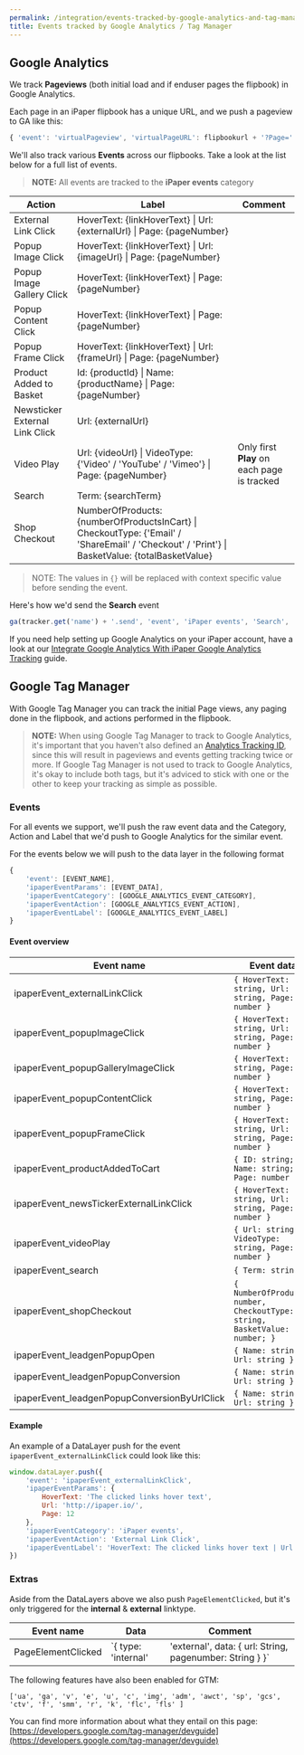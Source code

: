 ```yaml
---
permalink: /integration/events-tracked-by-google-analytics-and-tag-manager
title: Events tracked by Google Analytics / Tag Manager
---
```


## Google Analytics
We track **Pageviews** (both initial load and if enduser pages the flipbook) in Google Analytics.

Each page in an iPaper flipbook has a unique URL, and we push a pageview to GA like this:
```javascript
{ 'event': 'virtualPageview', 'virtualPageURL': flipbookurl + '?Page=' + pagenumber }
```

We'll also track various **Events** across our flipbooks. Take a look at the list below for a full list of events.
> **NOTE:** All events are tracked to the **iPaper events** category

| Action | Label | Comment |
| ------------- | ------------- | -- |
| External Link Click | HoverText: {linkHoverText} \| Url: {externalUrl} \| Page: {pageNumber} |
| Popup Image Click | HoverText: {linkHoverText} \| Url: {imageUrl} \| Page: {pageNumber} |
| Popup Image Gallery Click | HoverText: {linkHoverText} \| Page: {pageNumber} |
| Popup Content Click | HoverText: {linkHoverText} \| Page: {pageNumber} |
| Popup Frame Click | HoverText: {linkHoverText} \| Url: {frameUrl} \| Page: {pageNumber} |
| Product Added to Basket | Id: {productId} \| Name: {productName} \| Page: {pageNumber} |
| Newsticker External Link Click | Url: {externalUrl} |
| Video Play | Url: {videoUrl} \| VideoType: {'Video' / 'YouTube' / 'Vimeo'} \| Page: {pageNumber} | Only first **Play** on each page is tracked |
| Search | Term: {searchTerm} |
| Shop Checkout | NumberOfProducts: {numberOfProductsInCart} \| CheckoutType: {'Email' / 'ShareEmail' / 'Checkout' / 'Print'} \| BasketValue: {totalBasketValue} |

> NOTE: The values in `{}` will be replaced with context specific value before sending the event.

Here's how we'd send the **Search** event
```javascript
ga(tracker.get('name') + '.send', 'event', 'iPaper events', 'Search', 'Term: Cute puppies');
```

If you need help setting up Google Analytics on your iPaper account, have a look at our [Integrate Google Analytics With iPaper
Google Analytics Tracking](https://help.ipaper.io/article/127-integrate-google-analytics-with-ipaper) guide.

## Google Tag Manager
With Google Tag Manager you can track the initial Page views, any paging done in the flipbook, and actions performed in the flipbook.

> **NOTE:**  When using Google Tag Manager to track to Google Analytics, it's important that you haven't also defined an [Analytics Tracking ID](https://help.ipaper.io/article/127-integrate-google-analytics-with-ipaper), since this will result in pageviews and events getting tracking twice or more. If Google Tag Manager is not used to track to Google Analytics, it's okay to include both tags, but it's adviced to stick with one or the other to keep your tracking as simple as possible.

### Events
For all events we support, we'll push the raw event data and the Category, Action and Label that we'd push to Google Analytics for the similar event.

For the events below we will push to the data layer in the following format

```javascript
{
	'event': [EVENT_NAME],
	'ipaperEventParams': [EVENT_DATA],
	'ipaperEventCategory': [GOOGLE_ANALYTICS_EVENT_CATEGORY],
	'ipaperEventAction': [GOOGLE_ANALYTICS_EVENT_ACTION],
	'ipaperEventLabel': [GOOGLE_ANALYTICS_EVENT_LABEL]
}
```

#### Event overview
| Event name | Event data |
| -- | -- |
| ipaperEvent_externalLinkClick | `{ HoverText: string, Url: string, Page: number }` |
| ipaperEvent_popupImageClick | `{ HoverText: string, Url: string, Page: number }` |
| ipaperEvent_popupGalleryImageClick | `{ HoverText: string, Page: number }` |
| ipaperEvent_popupContentClick | `{ HoverText: string, Page: number }` |
| ipaperEvent_popupFrameClick | `{ HoverText: string, Url: string, Page: number }` |
| ipaperEvent_productAddedToCart | `{ ID: string; Name: string; Page: number }` |
| ipaperEvent_newsTickerExternalLinkClick | `{ HoverText: string, Url: string, Page: number }` |
| ipaperEvent_videoPlay | `{ Url: string, VideoType: string, Page: number }` |
| ipaperEvent_search | `{ Term: string }` |
| ipaperEvent_shopCheckout | `{ NumberOfProducts: number, CheckoutType: string, BasketValue: number; }` |
| ipaperEvent_leadgenPopupOpen | `{ Name: string, Url: string }` |
| ipaperEvent_leadgenPopupConversion | `{ Name: string, Url: string }` |
| ipaperEvent_leadgenPopupConversionByUrlClick | `{ Name: string, Url: string }` |

#### Example 
An example of a DataLayer push for the event `ipaperEvent_externalLinkClick` could look like this:
```javascript
window.dataLayer.push({
	'event': 'ipaperEvent_externalLinkClick',
	'ipaperEventParams': {
		HoverText: 'The clicked links hover text', 
		Url: 'http://ipaper.io/', 
		Page: 12
	},
	'ipaperEventCategory': 'iPaper events',
	'ipaperEventAction': 'External Link Click',
	'ipaperEventLabel': 'HoverText: The clicked links hover text | Url: http://ipaper.io/ | Page: 12'
})
```

### Extras
Aside from the DataLayers above we also push `PageElementClicked`, but it's only triggered for  the **internal** & **external** linktype.

| Event name         | Data | Comment |
| ------------------ | ---- | ------- |
| PageElementClicked | `{ type: 'internal' | 'external', data: { url: String, pagenumber: String } }`     | Triggered on **internal** & **external** linktype |

The following features have also been enabled for GTM:

```
['ua', 'ga', 'v', 'e', 'u', 'c', 'img', 'adm', 'awct', 'sp', 'gcs', 'ctv', 'f', 'smm', 'r', 'k', 'flc', 'fls' ]
```

You can find more information about what they entail on this page:
[https://developers.google.com/tag-manager/devguide](https://developers.google.com/tag-manager/devguide)
